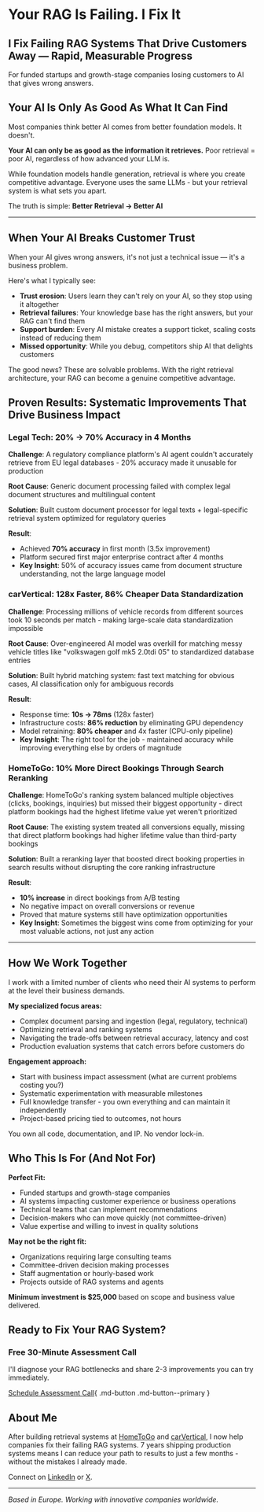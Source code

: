# Your RAG Is Failing. I Fix It

## I Fix Failing RAG Systems That Drive Customers Away — Rapid, Measurable Progress

For funded startups and growth-stage companies losing customers to AI that gives wrong answers.

## Your AI Is Only As Good As What It Can Find

Most companies think better AI comes from better foundation models. It doesn't.

**Your AI can only be as good as the information it retrieves.** Poor retrieval = poor AI, regardless of how advanced your LLM is.

While foundation models handle generation, retrieval is where you create competitive advantage. Everyone uses the same LLMs - but your retrieval system is what sets you apart.

The truth is simple: **Better Retrieval → Better AI**

---

## When Your AI Breaks Customer Trust

When your AI gives wrong answers, it's not just a technical issue — it's a business problem.

Here's what I typically see:

- **Trust erosion**: Users learn they can't rely on your AI, so they stop using it altogether
- **Retrieval failures**: Your knowledge base has the right answers, but your RAG can't find them
- **Support burden**: Every AI mistake creates a support ticket, scaling costs instead of reducing them
- **Missed opportunity**: While you debug, competitors ship AI that delights customers

The good news? These are solvable problems. With the right retrieval architecture, your RAG can become a genuine competitive advantage.

## Proven Results: Systematic Improvements That Drive Business Impact

### Legal Tech: 20% → 70% Accuracy in 4 Months

**Challenge**: A regulatory compliance platform's AI agent couldn't accurately retrieve from EU legal databases - 20% accuracy made it unusable for production  

**Root Cause**: Generic document processing failed with complex legal document structures and multilingual content

**Solution**: Built custom document processor for legal texts + legal-specific retrieval system optimized for regulatory queries  

**Result**:

- Achieved **70% accuracy** in first month (3.5x improvement)
- Platform secured first major enterprise contract after 4 months
- **Key Insight**: 50% of accuracy issues came from document structure understanding, not the large language model

### carVertical: 128x Faster, 86% Cheaper Data Standardization

**Challenge**: Processing millions of vehicle records from different sources took 10 seconds per match - making large-scale data standardization impossible  

**Root Cause**: Over-engineered AI model was overkill for matching messy vehicle titles like "volkswagen golf mk5 2.0tdi 05" to standardized database entries  

**Solution**: Built hybrid matching system: fast text matching for obvious cases, AI classification only for ambiguous records  

**Result**:

- Response time: **10s → 78ms** (128x faster)
- Infrastructure costs: **86% reduction** by eliminating GPU dependency
- Model retraining: **80% cheaper** and 4x faster (CPU-only pipeline)
- **Key Insight**: The right tool for the job - maintained accuracy while improving everything else by orders of magnitude

### HomeToGo: 10% More Direct Bookings Through Search Reranking

**Challenge**: HomeToGo's ranking system balanced multiple objectives (clicks, bookings, inquiries) but missed their biggest opportunity - direct platform bookings had the highest lifetime value yet weren't prioritized

**Root Cause**: The existing system treated all conversions equally, missing that direct platform bookings had higher lifetime value than third-party bookings

**Solution**: Built a reranking layer that boosted direct booking properties in search results without disrupting the core ranking infrastructure

**Result**:

- **10% increase** in direct bookings from A/B testing
- No negative impact on overall conversions or revenue
- Proved that mature systems still have optimization opportunities
- **Key Insight**: Sometimes the biggest wins come from optimizing for your most valuable actions, not just any action

---

## How We Work Together

I work with a limited number of clients who need their AI systems to perform at the level their business demands.

**My specialized focus areas:**

- Complex document parsing and ingestion (legal, regulatory, technical)
- Optimizing retrieval and ranking systems
- Navigating the trade-offs between retrieval accuracy, latency and cost
- Production evaluation systems that catch errors before customers do

**Engagement approach:**

- Start with business impact assessment (what are current problems costing you?)
- Systematic experimentation with measurable milestones
- Full knowledge transfer - you own everything and can maintain it independently
- Project-based pricing tied to outcomes, not hours

You own all code, documentation, and IP. No vendor lock-in.

## Who This Is For (And Not For)

**Perfect Fit:**

- Funded startups and growth-stage companies
- AI systems impacting customer experience or business operations
- Technical teams that can implement recommendations
- Decision-makers who can move quickly (not committee-driven)
- Value expertise and willing to invest in quality solutions

**May not be the right fit:**

- Organizations requiring large consulting teams
- Committee-driven decision making processes
- Staff augmentation or hourly-based work
- Projects outside of RAG systems and agents

**Minimum investment is $25,000** based on scope and business value delivered.

## Ready to Fix Your RAG System?

### Free 30-Minute Assessment Call

I'll diagnose your RAG bottlenecks and share 2-3 improvements you can try immediately.

[Schedule Assessment Call](https://cal.com/erikasio/30min){ .md-button .md-button--primary }

## About Me

After building retrieval systems at [HomeToGo](https://www.hometogo.com) and [carVertical](https://www.carvertical.com), I now help companies fix their failing RAG systems. 7 years shipping production systems means I can reduce your path to results to just a few months - without the mistakes I already made.

Connect on [LinkedIn](https://www.linkedin.com/in/erikas-valinskas-737651135/) or [X](https://x.com/erikasvio).

---

*Based in Europe. Working with innovative companies worldwide.*
